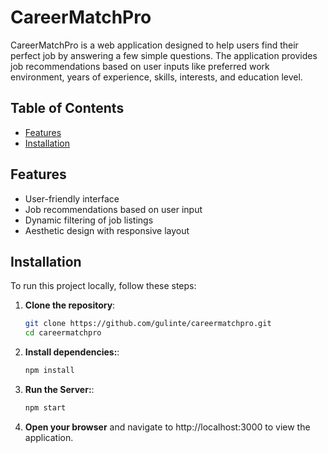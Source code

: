 # CareerMatchPro

CareerMatchPro is a web application designed to help users find their perfect job by answering a few simple questions. The application provides job recommendations based on user inputs like preferred work environment, years of experience, skills, interests, and education level.

## Table of Contents

- [Features](#features)
- [Installation](#installation)

## Features

- User-friendly interface
- Job recommendations based on user input
- Dynamic filtering of job listings
- Aesthetic design with responsive layout

## Installation

To run this project locally, follow these steps:

1. **Clone the repository**:
   ```sh
   git clone https://github.com/gulinte/careermatchpro.git
   cd careermatchpro

2. **Install dependencies:**:
   ```sh
   npm install

3. **Run the Server:**:
   ```sh
   npm start

4. **Open your browser** and navigate to http://localhost:3000 to view the application.

